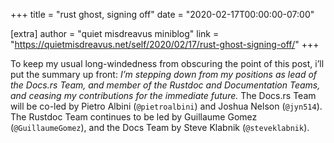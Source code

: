 +++
title = "rust ghost, signing off"
date = "2020-02-17T00:00:00-07:00"

[extra]
author = "quiet misdreavus miniblog"
link = "https://quietmisdreavus.net/self/2020/02/17/rust-ghost-signing-off/"
+++
<p>To keep my usual long-windedness from obscuring the point of this post, i’ll put the summary up
front: <em>I’m stepping down from my positions as lead of the Docs.rs Team, and member of the Rustdoc
and Documentation Teams, and ceasing my contributions for the immediate future.</em> The Docs.rs Team
will be co-led by Pietro Albini (<code class="language-plaintext highlighter-rouge">@pietroalbini</code>) and Joshua Nelson (<code class="language-plaintext highlighter-rouge">@jyn514</code>). The Rustdoc Team
continues to be led by Guillaume Gomez (<code class="language-plaintext highlighter-rouge">@GuillaumeGomez</code>), and the Docs Team by Steve Klabnik
(<code class="language-plaintext highlighter-rouge">@steveklabnik</code>).</p>